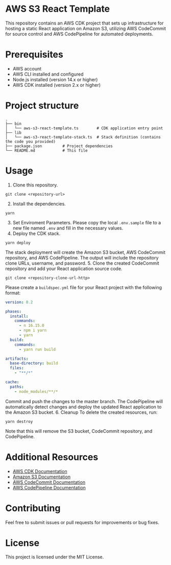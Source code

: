 # AWS S3 React Template
This repository contains an AWS CDK project that sets up infrastructure for hosting a static React application on Amazon S3, utilizing AWS CodeCommit for source control and AWS CodePipeline for automated deployments.

# Prerequisites
- AWS account
- AWS CLI installed and configured
- Node.js installed (version 14.x or higher)
- AWS CDK installed (version 2.x or higher)

# Project structure

```
.
├── bin
│   └── aws-s3-react-template.ts        # CDK application entry point
├── lib
│   └── aws-s3-react-template-stack.ts  # Stack definition (contains the code you provided)
├── package.json         # Project dependencies
└── README.md            # This file
```

# Usage
1. Clone this repository.
```
git clone <repository-url>
```
2. Install the dependencies.
```
yarn
```
3. Set Enviroment Parameters.
Please copy the local `.env.sample` file to a new file named `.env` and fill in the necessary values.
4. Deploy the CDK stack.
```
yarn deploy
```
The stack deployment will create the Amazon S3 bucket, AWS CodeCommit repository, and AWS CodePipeline. The output will include the repository clone URLs, username, and password.
5. Clone the created CodeCommit repository and add your React application source code.
```
git clone <repository-clone-url-http>
```

Please create a `buildspec.yml` file for your React project with the following format:
```yml
version: 0.2

phases:
  install:
    commands:
      - n 16.15.0
      - npm i yarn
      - yarn
  build:
    commands:
      - yarn run build

artifacts:
  base-directory: build
  files:
    - "**/*"

cache:
  paths:
    - node_modules/**/*
```

Commit and push the changes to the master branch. The CodePipeline will automatically detect changes and deploy the updated React application to the Amazon S3 bucket.
6. Cleanup
To delete the created resources, run:
```
yarn destroy
```

Note that this will remove the S3 bucket, CodeCommit repository, and CodePipeline.

# Additional Resources
- [AWS CDK Documentation](https://docs.aws.amazon.com/cdk/v2/guide/home.html)
- [Amazon S3 Documentation](https://docs.aws.amazon.com/AmazonS3/latest/userguide/Welcome.html)
- [AWS CodeCommit Documentation](https://docs.aws.amazon.com/codecommit/latest/userguide/welcome.html)
- [AWS CodePipeline Documentation](https://docs.aws.amazon.com/codepipeline/latest/userguide/welcome.html)

# Contributing
Feel free to submit issues or pull requests for improvements or bug fixes.

# License
This project is licensed under the MIT License.